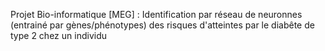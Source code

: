 Projet Bio-informatique [MEG] : Identification par réseau de neuronnes (entrainé par gènes/phénotypes) des risques d'atteintes par le diabête de type 2 chez un individu
